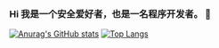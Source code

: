 ### Hi 我是一个安全爱好者，也是一名程序开发者。 👋
[![Anurag's GitHub stats](https://github-readme-stats.vercel.app/api?username=LiDaoZang)](https://github.com/anuraghazra/github-readme-stats)         [![Top Langs](https://github-readme-stats.vercel.app/api/top-langs/?username=LiDaoZang)](https://github.com/anuraghazra/github-readme-stats)
